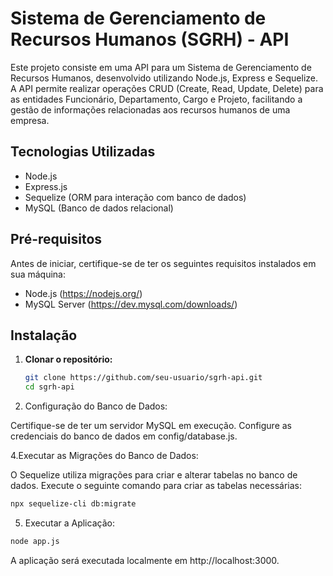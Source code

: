 # Sistema de Gerenciamento de Recursos Humanos (SGRH) - API

Este projeto consiste em uma API para um Sistema de Gerenciamento de Recursos Humanos, desenvolvido utilizando Node.js, Express e Sequelize. A API permite realizar operações CRUD (Create, Read, Update, Delete) para as entidades Funcionário, Departamento, Cargo e Projeto, facilitando a gestão de informações relacionadas aos recursos humanos de uma empresa.

## Tecnologias Utilizadas

- Node.js
- Express.js
- Sequelize (ORM para interação com banco de dados)
- MySQL (Banco de dados relacional)

## Pré-requisitos

Antes de iniciar, certifique-se de ter os seguintes requisitos instalados em sua máquina:

- Node.js (https://nodejs.org/)
- MySQL Server (https://dev.mysql.com/downloads/)

## Instalação

1. **Clonar o repositório:**

   ```bash
   git clone https://github.com/seu-usuario/sgrh-api.git
   cd sgrh-api

3. Configuração do Banco de Dados:

Certifique-se de ter um servidor MySQL em execução.
Configure as credenciais do banco de dados em config/database.js.

4.Executar as Migrações do Banco de Dados:

O Sequelize utiliza migrações para criar e alterar tabelas no banco de dados. Execute o seguinte comando para criar as tabelas necessárias:

```bash
npx sequelize-cli db:migrate
```

5. Executar a Aplicação:
```bash
node app.js
```

A aplicação será executada localmente em http://localhost:3000.
